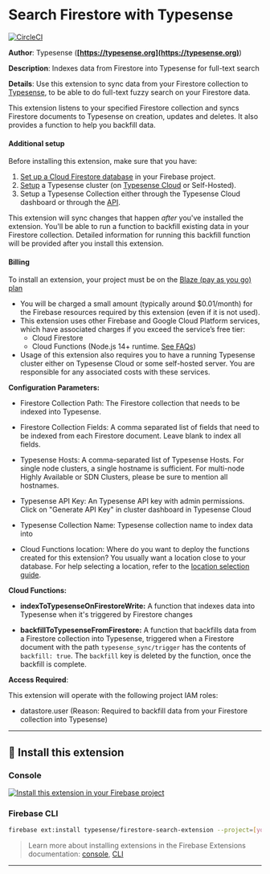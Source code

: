 # Search Firestore with Typesense

[![CircleCI](https://circleci.com/gh/typesense/firebase-typesense-search-extension.svg?style=shield)](https://circleci.com/gh/typesense/firebase-typesense-search-extension)

**Author**: Typesense (**[https://typesense.org](https://typesense.org)**)

**Description**: Indexes data from Firestore into Typesense for full-text search



**Details**: Use this extension to sync data from your Firestore collection to [Typesense](https://typesense.org/), to be able to 
do full-text fuzzy search on your Firestore data.

This extension listens to your specified Firestore collection and syncs Firestore documents to Typesense 
on creation, updates and deletes. It also provides a function to help you backfill data.

#### Additional setup

Before installing this extension, make sure that you have:

1. [Set up a Cloud Firestore database](https://firebase.google.com/docs/firestore/quickstart) in your Firebase project.
2. [Setup](https://typesense.org/docs/0.20.0/guide/install-typesense.html) a Typesense cluster 
  (on [Typesense Cloud](https://cloud.typesense.org) or Self-Hosted).
3. Setup a Typesense Collection either through the Typesense Cloud dashboard or 
  through the [API](https://typesense.org/docs/0.20.0/api/collections.html#create-a-collection).

This extension will sync changes that happen _after_ you've installed the extension. You'll be able to run a function 
to backfill existing data in your Firestore collection. Detailed information for running this backfill function 
will be provided after you install this extension.

#### Billing

To install an extension, your project must be on the [Blaze (pay as you go) plan](https://firebase.google.com/pricing)

- You will be charged a small amount (typically around $0.01/month) for the Firebase resources required by this extension (even if it is not used).
- This extension uses other Firebase and Google Cloud Platform services, which have associated charges if you exceed the service’s free tier:
    - Cloud Firestore
    - Cloud Functions (Node.js 14+ runtime. [See FAQs](https://firebase.google.com/support/faq#expandable-24))
- Usage of this extension also requires you to have a running Typesense cluster either on Typesense Cloud or some 
  self-hosted server. You are responsible for any associated costs with these services.




**Configuration Parameters:**

* Firestore Collection Path: The Firestore collection that needs to be indexed into Typesense.

* Firestore Collection Fields: A comma separated list of fields that need to be indexed from each Firestore document. Leave blank to index all fields.

* Typesense Hosts: A comma-separated list of Typesense Hosts. For single node clusters, a single hostname is sufficient. For multi-node Highly Available or SDN Clusters, please be sure to mention all hostnames.

* Typesense API Key: An Typesense API key with admin permissions. Click on "Generate API Key" in cluster dashboard in Typesense Cloud

* Typesense Collection Name: Typesense collection name to index data into

* Cloud Functions location: Where do you want to deploy the functions created for this extension? You usually want a location close to your database. For help selecting a location, refer to the [location selection guide](https://firebase.google.com/docs/functions/locations).



**Cloud Functions:**

* **indexToTypesenseOnFirestoreWrite:** A function that indexes data into Typesense when it's triggered by Firestore changes

* **backfillToTypesenseFromFirestore:** A function that backfills data from a Firestore collection into Typesense, triggered when a Firestore document with the path `typesense_sync/trigger` has the contents of `backfill: true`. The `backfill` key is deleted by the function, once the backfill is complete.



**Access Required**:



This extension will operate with the following project IAM roles:

* datastore.user (Reason: Required to backfill data from your Firestore collection into Typesense)

---

## 🧩 Install this extension

### Console

[![Install this extension in your Firebase project](https://www.gstatic.com/mobilesdk/210513_mobilesdk/install-extension.png "Install this extension in your Firebase project")][install-link]

[install-link]: https://console.firebase.google.com/project/_/extensions/install?ref=typesense/firestore-search-extension

### Firebase CLI

```bash
firebase ext:install typesense/firestore-search-extension --project=[your-project-id]
```

> Learn more about installing extensions in the Firebase Extensions documentation:
> [console](https://firebase.google.com/docs/extensions/install-extensions?platform=console),
> [CLI](https://firebase.google.com/docs/extensions/install-extensions?platform=cli)

---
